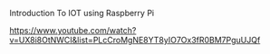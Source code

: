 Introduction To IOT using Raspberry Pi 


https://www.youtube.com/watch?v=UX8i8OtNWCI&list=PLcCroMgNE8YT8yIO7Ox3fR0BM7PguUJQf